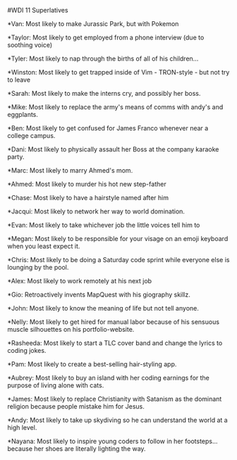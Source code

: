 #WDI 11 Superlatives

*Van: Most likely to make Jurassic Park, but with Pokemon

*Taylor: Most likely to get employed from a phone interview (due to soothing voice)

*Tyler: Most likely to nap through the births of all of his children...

*Winston: Most likely to get trapped inside of Vim - TRON-style - but not try to leave

*Sarah: Most likely to make the interns cry, and possibly her boss.

*Mike: Most likely to replace the army's means of comms with andy's and eggplants.

*Ben: Most likely to get confused for James Franco whenever near a college campus.

*Dani: Most likely to physically assault her Boss at the company karaoke party.

*Marc: Most likely to marry Ahmed's mom.

*Ahmed: Most likely to murder his hot new step-father

*Chase: Most likely to have a hairstyle named after him

*Jacqui: Most likely to network her way to world domination.

*Evan: Most likely to take whichever job the little voices tell him to

*Megan: Most likely to be responsible for your visage on an emoji keyboard when you least expect it.

*Chris: Most likely to be doing a Saturday code sprint while everyone else is lounging by the pool.

*Alex: Most likely to work remotely at his next job

*Gio: Retroactively invents MapQuest with his giography skillz.

*John: Most likely to know the meaning of life but not tell anyone.

*Nelly: Most likely to get hired for manual labor because of his sensuous muscle silhouettes on his portfolio-website.

*Rasheeda: Most likely to start a TLC cover band and change the lyrics to coding jokes.

*Pam: Most likely to create a best-selling hair-styling app.

*Aubrey: Most likely to buy an island with her coding earnings for the purpose of living alone with cats.

*James: Most likely to replace Christianity with Satanism as the dominant religion because people mistake him for Jesus.

*Andy: Most likely to take up skydiving so he can understand the world at a high level.

*Nayana: Most likely to inspire young coders to follow in her footsteps... because her shoes are literally lighting the way.
